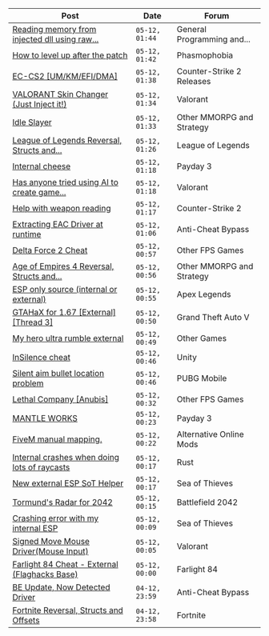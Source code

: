 |Post|Date|Forum|
|----|----|-----|
|[Reading memory from injected dll using raw...](https://www.unknowncheats.me/forum/general-programming-and-reversing/613639-reading-memory-injected-dll-using-raw-pointers-printing-incorrect-value.html)|`05-12, 01:44`|General Programming and...|
|[How to level up after the patch](https://www.unknowncheats.me/forum/phasmophobia/613679-level-patch.html)|`05-12, 01:42`|Phasmophobia|
|[EC-CS2 \[UM/KM/EFI/DMA\]](https://www.unknowncheats.me/forum/counter-strike-2-releases/604514-ec-cs2-um-km-efi-dma.html)|`05-12, 01:38`|Counter-Strike 2 Releases|
|[VALORANT Skin Changer (Just Inject it!)](https://www.unknowncheats.me/forum/valorant/517551-valorant-skin-changer-inject.html)|`05-12, 01:34`|Valorant|
|[Idle Slayer](https://www.unknowncheats.me/forum/other-mmorpg-and-strategy/583257-idle-slayer.html)|`05-12, 01:33`|Other MMORPG and Strategy|
|[League of Legends Reversal, Structs and...](https://www.unknowncheats.me/forum/league-of-legends/310587-league-legends-reversal-structs-offsets.html)|`05-12, 01:26`|League of Legends|
|[Internal cheese](https://www.unknowncheats.me/forum/payday-3-a/611723-internal-cheese.html)|`05-12, 01:18`|Payday 3|
|[Has anyone tried using AI to create game...](https://www.unknowncheats.me/forum/valorant/613717-tried-using-ai-create-game-cheats.html)|`05-12, 01:18`|Valorant|
|[Help with weapon reading](https://www.unknowncheats.me/forum/counter-strike-2-a/613716-help-weapon-reading.html)|`05-12, 01:17`|Counter-Strike 2|
|[Extracting EAC Driver at runtime](https://www.unknowncheats.me/forum/anti-cheat-bypass/613715-extracting-eac-driver-runtime.html)|`05-12, 01:06`|Anti-Cheat Bypass|
|[Delta Force 2 Cheat](https://www.unknowncheats.me/forum/other-fps-games/613405-delta-force-2-cheat.html)|`05-12, 00:57`|Other FPS Games|
|[Age of Empires 4 Reversal, Structs and...](https://www.unknowncheats.me/forum/other-mmorpg-and-strategy/589592-age-empires-4-reversal-structs-offsets.html)|`05-12, 00:56`|Other MMORPG and Strategy|
|[ESP only source (internal or external)](https://www.unknowncheats.me/forum/apex-legends/613511-esp-source-internal-external.html)|`05-12, 00:55`|Apex Legends|
|[GTAHaX for 1.67 \[External\] \[Thread 3\]](https://www.unknowncheats.me/forum/grand-theft-auto-v/461672-gtahax-1-67-external-thread-3-a.html)|`05-12, 00:50`|Grand Theft Auto V|
|[My hero ultra rumble external](https://www.unknowncheats.me/forum/other-games/605228-hero-ultra-rumble-external.html)|`05-12, 00:49`|Other Games|
|[InSilence cheat](https://www.unknowncheats.me/forum/unity/613641-insilence-cheat.html)|`05-12, 00:46`|Unity|
|[Silent aim bullet location problem](https://www.unknowncheats.me/forum/pubg-mobile/613580-silent-aim-bullet-location.html)|`05-12, 00:46`|PUBG Mobile|
|[Lethal Company \[Anubis\]](https://www.unknowncheats.me/forum/other-fps-games/611847-lethal-company-anubis.html)|`05-12, 00:32`|Other FPS Games|
|[MANTLE WORKS](https://www.unknowncheats.me/forum/payday-3-a/613607-mantle.html)|`05-12, 00:23`|Payday 3|
|[FiveM manual mapping.](https://www.unknowncheats.me/forum/alternative-online-mods/613616-fivem-manual-mapping.html)|`05-12, 00:22`|Alternative Online Mods|
|[Internal crashes when doing lots of raycasts](https://www.unknowncheats.me/forum/rust/613527-internal-crashes-doing-lots-raycasts.html)|`05-12, 00:17`|Rust|
|[New external ESP SoT Helper](https://www.unknowncheats.me/forum/sea-of-thieves/581265-external-esp-sot-helper.html)|`05-12, 00:17`|Sea of Thieves|
|[Tormund's Radar for 2042](https://www.unknowncheats.me/forum/battlefield-2042-a/613315-tormunds-radar-2042-a.html)|`05-12, 00:15`|Battlefield 2042|
|[Crashing error with my internal ESP](https://www.unknowncheats.me/forum/sea-of-thieves/613581-crashing-error-internal-esp.html)|`05-12, 00:09`|Sea of Thieves|
|[Signed Move Mouse Driver(Mouse Input)](https://www.unknowncheats.me/forum/valorant/613626-signed-move-mouse-driver-mouse-input.html)|`05-12, 00:05`|Valorant|
|[Farlight 84 Cheat - External (Flaghacks Base)](https://www.unknowncheats.me/forum/farlight-84-a/611333-farlight-84-cheat-external-flaghacks-base.html)|`05-12, 00:00`|Farlight 84|
|[BE Update, Now Detected Driver](https://www.unknowncheats.me/forum/anti-cheat-bypass/612756-update-detected-driver.html)|`04-12, 23:59`|Anti-Cheat Bypass|
|[Fortnite Reversal, Structs and Offsets](https://www.unknowncheats.me/forum/fortnite/235061-fortnite-reversal-structs-offsets.html)|`04-12, 23:58`|Fortnite|
